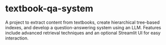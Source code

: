 # textbook-qa-system
A project to extract content from textbooks, create hierarchical tree-based indexes, and develop a question-answering system using an LLM. Features include advanced retrieval techniques and an optional Streamlit UI for easy interaction.
